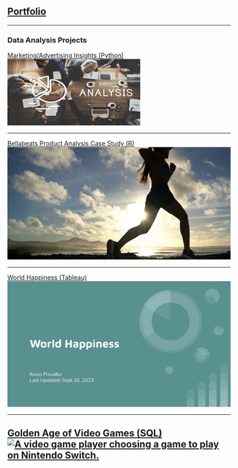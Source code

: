 ## <a href="https://kproudler.github.io/">Portfolio</a>

---

### Data Analysis Projects
[Marketing/Advertising Insights (Python)](/Linear-Regression.html)
<br>
<a href="https://kproudler.github.io/Linear-Regression.html"><img src="marketing_insights_picture.jpg" width="300" height="150"/></a>

---

[Bellabeats Product Analysis Case Study (R)](/Bellabeat-Case-Study.html)
<br>
<a href="https://kproudler.github.io/Bellabeat-Case-Study.html"><img src="dataset-cover.png"/></a>

---

[World Happiness (Tableau)](/world_happiness_slides.md)
<br>
<a href="https://kproudler.github.io/world_happiness_slides.html"><img src="World Happiness.jpg?raw=true"/></a>

---

[Golden Age of Video Games (SQL)](/golden_age_videogames.md)
<br>
<a href="https://kproudler.github.io/golden_age_videogames.html"><img src="https://assets.datacamp.com/production/project_1413/img/video_game.jpg" alt="A video game player choosing a game to play on Nintendo Switch."></a>
---

